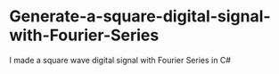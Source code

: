 # Generate-a-square-digital-signal-with-Fourier-Series
I made a square wave digital signal with Fourier Series in C#
